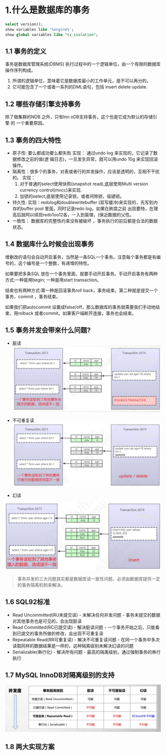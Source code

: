 
# 1.什么是数据库的事务

```sql
select version();
show variables like '%engine%';
show global variables like "tx_isolation";
```

## 1.1 事务的定义

事务是数据库管理系统(DBMS) 执行过程中的一个逻辑单位，由一个有限的数据库操作序列构成。

1. 所谓的逻辑单位，意味着它是数据库最小的工作单元，是不可以再分的。
2. 它可能包含了一个或者一系列的DML语句，包括 insert delete update.

## 1.2 哪些存储引擎支持事务

除了做集群的NDB 之外，只有Inn oDB支持事务，这个也是它成为默认的存储引擎
的 一个重要原因。

## 1.3 事务的四大特性

- 原子性: 要么都成功要么都失败
	实现： 通过undo log 来实现的，它记录了数据修改之前的值(逻 辑日志)，一旦发生异常，就可以用undo 10g 来实现回滚操作。
- 隔离性：很多个的事务，对表或者行的并发操作，应该是透明的，互相不干扰的。
	实现：
	1. 对于普通的select使用快照(snapshot read),底层使用Multi version currency control(mvcc)来实现.
	2. 加锁的select,底层使用记录锁，或者间隙锁，临键锁。
- 持久性: 
	实现：redolog和doublewritebuffer (双写缓冲)来实现的，先写到内存的buffer pool 里面，同时记录redo log，如果在刷盘之前 出现要特，在理高后說阿以续现redo1oo12各，一入到裝理，(保近数据的父性。
- 一致性： 数据库的完整性约束没有被破坏 ，事务执行的前后都是合法的数据状态。

## 1.4 数据库什么时候会出现事务

增删改的语句会自动开启事务，当然是一条SQL一个事务。注意每个事务都是有编号的，这个编号是一个整数，有递增的特性。

如果要把多条SQL 放在一个事务里面，就要手动开启事务。手动开启事务有两种方式:一种是用begin; 一种是用start transaction。

结束也有两种方式:第一种是回滚事务roll back，事务结束。第二种就是提交一个事务，commit ，事务结束。

如果我们把autocommit 设置成false/off，那么数据库的事务就需要我们手动地结束，用rolback 或者commit。如果客户端断开连接，事务也会结束。

## 1.5 事务并发会带來什么问题?

- 脏读
![](../youdaonote-images/Pasted%20image%2020230709003300.png)

- 不可重复读
![](../youdaonote-images/Pasted%20image%2020230709003343.png)

- 幻读

![](../youdaonote-images/Pasted%20image%2020230709003848.png)

> 事务并发的三大问题其实都是数据库读一致性问题，必须由数据库提供一定的事务隔离机制来解决。

## 1.6 SQL92标准

- Read Uncommitted(RU未提交读) - 未解决任何并发问题 - 事务未提交的数据对其他事务也是可见的，会出现脏读
- Read Committed(RC已提交读) - 解决脏读问题 - 一个事务开始之后，只能看到已提交的事务所做的修改，会出现不可重复读
- Repeatable Read(RR可重复读) - 解决不可重复读问题 - 在同一个事务中多次读取同样的数据结果是一样的，这种隔离级别未解决幻读的问题
- Serializable(串行化) - 解决所有问题 - 最高的隔离级别，通过强制事务的串行执行


## 1.7 MySQL InnoDB对隔离级别的支持

![](../youdaonote-images/Pasted%20image%2020230709004623.png)

## 1.8 两大实现方案

